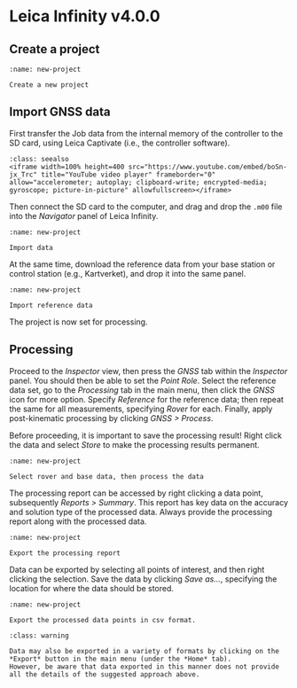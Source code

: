 # Leica Infinity v4.0.0

## Create a project

```{figure} assets/Leica_Infinity_New_Project.gif
:name: new-project

Create a new project
```

## Import GNSS data

First transfer the Job data from the internal memory of the controller to the SD card, using Leica Captivate (i.e., the controller software).

```{admonition} Available through YouTube.
:class: seealso
<iframe width=100% height=400 src="https://www.youtube.com/embed/boSn-jx_Trc" title="YouTube video player" frameborder="0" allow="accelerometer; autoplay; clipboard-write; encrypted-media; gyroscope; picture-in-picture" allowfullscreen></iframe>
```

Then connect the SD card to the computer, and drag and drop the `.m00` file into the *Navigator* panel of Leica Infinity.

```{figure} assets/Leica_Infinity_Project_Data.gif
:name: new-project

Import data
```

At the same time, download the reference data from your base station or control station (e.g., Kartverket), and drop it into the same panel.


```{figure} assets/Leica_Infinity_Reference_Data.gif
:name: new-project

Import reference data
```

The project is now set for processing.

## Processing

Proceed to the *Inspector* view, then press the *GNSS* tab within the *Inspector* panel.
You should then be able to set the *Point Role*.
Select the reference data set, go to the *Processing* tab in the main menu, then click the *GNSS* icon for more option.
Specify *Reference* for the reference data; then repeat the same for all measurements, specifying *Rover* for each.
Finally, apply post-kinematic processing by clicking *GNSS > Process*.

Before proceeding, it is important to save the processing result!
Right click the data and select *Store* to make the processing results permanent.

```{figure} assets/Leica_Infinity_Processing.gif
:name: new-project

Select rover and base data, then process the data
```

The processing report can be accessed by right clicking a data point, subsequently *Reports > Summary*.
This report has key data on the accuracy and solution type of the processed data.
Always provide the processing report along with the processed data.

```{figure} assets/Leica_Infinity_Processing_Report.gif
:name: new-project

Export the processing report
```

Data can be exported by selecting all points of interest, and then right clicking the selection.
Save the data by clicking *Save as...*, specifying the location for where the data should be stored.

```{figure} assets/Leica_Infinity_Processing_Export.gif
:name: new-project

Export the processed data points in csv format.
```

```{admonition} Using the *Export* button
:class: warning

Data may also be exported in a variety of formats by clicking on the *Export* button in the main menu (under the *Home* tab).
However, be aware that data exported in this manner does not provide all the details of the suggested approach above.
```
